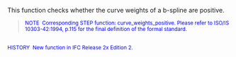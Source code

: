 This function checks whether the curve weights of a b-spline are positive.

> <small><font color="#0000ff">NOTE
&nbsp;Corresponding STEP function: curve_weights_positive. Please
refer
to ISO/IS
10303-42:1994, p.115 for the final definition of the formal
standard.&nbsp; <br>
  <br>
HISTORY&nbsp; New function in IFC Release 2x Edition 2. </font></small>